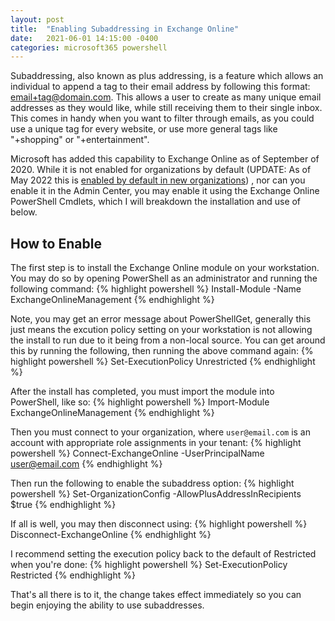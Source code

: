 ```yaml
---
layout: post
title:  "Enabling Subaddressing in Exchange Online"
date:   2021-06-01 14:15:00 -0400
categories: microsoft365 powershell
---
```

Subaddressing, also known as plus addressing, is a feature which allows an individual to append a tag to their email address by following this format: email+tag@domain.com. This allows a user to create as many unique email addresses as they would like, while still receiving them to their single inbox. This comes in handy when you want to filter through emails, as you could use a unique tag for every website, or use more general tags like "+shopping" or "+entertainment". 

Microsoft has added this capability to Exchange Online as of September of 2020. While it is not enabled for organizations by default (UPDATE: As of May 2022 this is [enabled by default in new organizations](https://learn.microsoft.com/en-us/exchange/recipients-in-exchange-online/plus-addressing-in-exchange-online)) , nor can you enable it in the Admin Center, you may enable it using the Exchange Online PowerShell Cmdlets, which I will breakdown the installation and use of below.

## How to Enable

The first step is to install the Exchange Online module on your workstation.
You may do so by opening PowerShell as an administrator and running the following command:
{% highlight powershell %}
Install-Module -Name ExchangeOnlineManagement
{% endhighlight %}

Note, you may get an error message about PowerShellGet, generally this just means the excution policy setting on your workstation is not allowing the install to run due to it being from a non-local source. You can  get around this by running the following, then running the above command again:
{% highlight powershell %}
Set-ExecutionPolicy Unrestricted
{% endhighlight %}

After the install has completed, you must import the module into PowerShell, like so:
{% highlight powershell %}
Import-Module ExchangeOnlineManagement
{% endhighlight %}

Then you must connect to your organization, where `user@email.com` is an account with appropriate role assignments in your tenant:
{% highlight powershell %}
Connect-ExchangeOnline -UserPrincipalName user@email.com
{% endhighlight %}

Then run the following to enable the subaddress option:
{% highlight powershell %}
Set-OrganizationConfig -AllowPlusAddressInRecipients $true
{% endhighlight %}

If all is well, you may then disconnect using:
{% highlight powershell %}
Disconnect-ExchangeOnline
{% endhighlight %}

I recommend setting the execution policy back to the default of Restricted when you're done:
{% highlight powershell %}
Set-ExecutionPolicy Restricted
{% endhighlight %}

That's all there is to it, the change takes effect immediately so you can begin enjoying the ability to use subaddresses.
